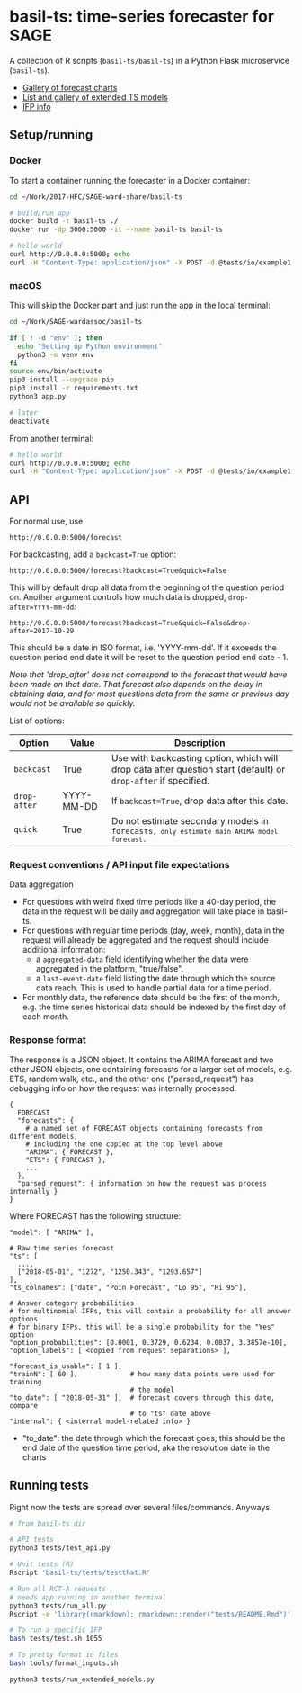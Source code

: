 # basil-ts: time-series forecaster for SAGE

A collection of R scripts (`basil-ts/basil-ts`) in a Python Flask microservice (`basil-ts`). 

- [Gallery of forecast charts](tests/README.md)
- [List and gallery of extended TS models](docs/list-of-models.md)
- [IFP info](docs/ifp-info.md)

## Setup/running

### Docker

To start a container running the forecaster in a Docker container:

```bash
cd ~/Work/2017-HFC/SAGE-ward-share/basil-ts

# build/run app
docker build -t basil-ts ./ 
docker run -dp 5000:5000 -it --name basil-ts basil-ts

# hello world
curl http://0.0.0.0:5000; echo
curl -H "Content-Type: application/json" -X POST -d @tests/io/example1.json http://0.0.0.0:5000/forecast
```

### macOS

This will skip the Docker part and just run the app in the local terminal:

```bash
cd ~/Work/SAGE-wardassoc/basil-ts

if [ ! -d "env" ]; then
  echo "Setting up Python environment"
  python3 -m venv env
fi
source env/bin/activate
pip3 install --upgrade pip
pip3 install -r requirements.txt
python3 app.py

# later
deactivate
```

From another terminal:

```bash
# hello world
curl http://0.0.0.0:5000; echo
curl -H "Content-Type: application/json" -X POST -d @tests/io/example1.json http://0.0.0.0:5000/forecast
```

## API

For normal use, use 

```url
http://0.0.0.0:5000/forecast
```

For backcasting, add a `backcast=True` option:

```url
http://0.0.0.0:5000/forecast?backcast=True&quick=False
```

This will by default drop all data from the beginning of the question period on. Another argument controls how much data is dropped, `drop-after=YYYY-mm-dd`: 

```url
http://0.0.0.0:5000/forecast?backcast=True&quick=False&drop-after=2017-10-29
```

This should be a date in ISO format, i.e. 'YYYY-mm-dd'. If it exceeds the question period end date it will be reset to the question period end date - 1. 

*Note that 'drop_after' does not correspond to the forecast that would have been made on that date. That forecast also depends on the delay in obtaining data, and for most questions data from the same or previous day would not be available so quickly.*

List of options:

<table>
<thead>
<tr class="header">
<th>Option</th>
<th>Value</th>
<th>Description</th>
</tr>
</thead>
<tbody>
<tr class="odd">
<td><code>backcast</code></td>
<td>True</td>
<td>Use with backcasting option, which will drop data after question start (default) or <code>drop-after</code> if specified.</td>
</tr>
<tr class="even">
<td><code>drop-after</code></td>
<td>YYYY-MM-DD</td>
<td>If <code>backcast=True</code>, drop data after this date.</td>
</tr>
<tr class="odd">
<td><code>quick</code></td>
<td>True</td>
<td>Do not estimate secondary models in <code>forecasts<code>, only estimate main ARIMA model forecast.</td>
</tr>
</tbody>
</table>

### Request conventions / API input file expectations

Data aggregation

- For questions with weird fixed time periods like a 40-day period, the data in the request will be daily and aggregation will take place in basil-ts. 
- For questions with regular time periods (day, week, month), data in the request will already be aggregated and the request should include additional information: 
    - a `aggregated-data` field identifying whether the data were aggregated in the platform, "true/false".
    - a `last-event-date` field listing the date through which the source data reach. This is used to handle partial data for a time period. 
- For monthly data, the reference date should be the first of the month, e.g. the time series historical data should be indexed by the first day of each month. 


### Response format

The response is a JSON object. It contains the ARIMA forecast and two other JSON objects, one containing forecasts for a larger set of models, e.g. ETS, random walk, etc., and the other one ("parsed_request") has debugging info on how the request was internally processed. 

```
{
  FORECAST
  "forecasts": {
    # a named set of FORECAST objects containing forecasts from different models,
    # including the one copied at the top level above
    "ARIMA": { FORECAST },
    "ETS": { FORECAST },
    ...
  },
  "parsed_request": { information on how the request was process internally }
}
```

Where FORECAST has the following structure:

```
"model": [ "ARIMA" ],

# Raw time series forecast
"ts": [
  ...,
  ["2018-05-01", "1272", "1250.343", "1293.657"]
],
"ts_colnames": ["date", "Poin Forecast", "Lo 95", "Hi 95"],

# Answer category probabilities
# for multinomial IFPs, this will contain a probability for all answer options
# for binary IFPs, this will be a single probability for the "Yes" option
"option_probabilities": [0.0001, 0.3729, 0.6234, 0.0037, 3.3857e-10],
"option_labels": [ <copied from request separations> ],

"forecast_is_usable": [ 1 ], 
"trainN": [ 60 ],             # how many data points were used for training 
                              # the model
"to_date": [ "2018-05-31" ],  # forecast covers through this date, compare 
                              # to "ts" date above
"internal": { <internal model-related info> }
```

- "to_date": the date through which the forecast goes; this should be the end date of the question time period, aka the resolution date in the charts


## Running tests

Right now the tests are spread over several files/commands. Anyways.

```bash
# from basil-ts dir

# API tests
python3 tests/test_api.py

# Unit tests (R)
Rscript 'basil-ts/tests/testthat.R'

# Run all RCT-A requests
# needs app running in another terminal
python3 tests/run_all.py
Rscript -e 'library(rmarkdown); rmarkdown::render("tests/README.Rmd")'

# To run a specific IFP
bash tests/test.sh 1055

# To pretty format io files
bash tools/format_inputs.sh

python3 tests/run_extended_models.py
```

